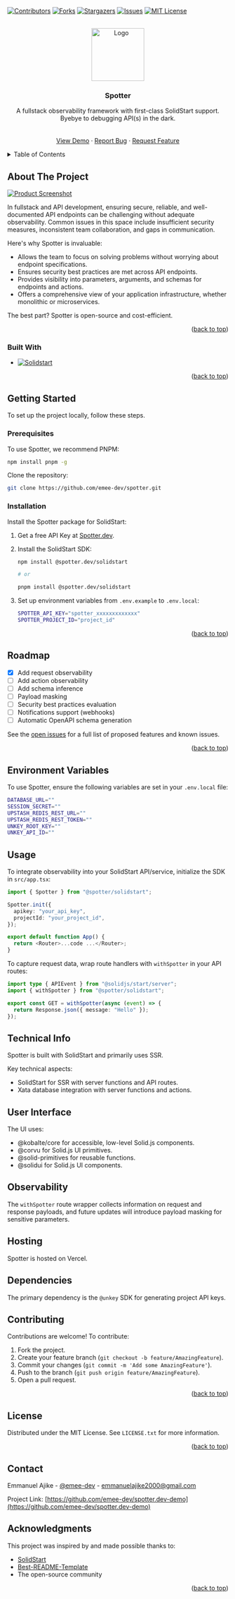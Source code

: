 <!-- Improved compatibility of back-to-top link: See: https://github.com/othneildrew/Best-README-Template/pull/73 -->

<a id="readme-top"></a>

<!-- PROJECT SHIELDS -->

[![Contributors][contributors-shield]][contributors-url]
[![Forks][forks-shield]][forks-url]
[![Stargazers][stars-shield]][stars-url]
[![Issues][issues-shield]][issues-url]
[![MIT License][license-shield]][license-url]

<!-- PROJECT LOGO -->
<br />
<div align="center">
  <a href="https://github.com/emee-dev/spotter.dev-demo">
    <img src="app/public/spotter.svg" alt="Logo" width="120px" height="120px">
  </a>

  <h3 align="center">Spotter</h3>

  <p align="center">
    A fullstack observability framework with first-class SolidStart support. Byebye to debugging API(s) in the dark.
    <br />
    <!-- <a href="#"><strong>Explore the docs »</strong></a> -->
    <br />
    <br />
    <a href="https://github.com/emee-dev/spotter.dev-demo.git">View Demo</a>
    ·
    <a href="#">Report Bug</a>
    ·
    <a href="#">Request Feature</a>
  </p>
</div>

<details>
  <summary>Table of Contents</summary>
  <ol>
    <li><a href="#about-the-project">About The Project</a></li>
    <li><a href="#getting-started">Getting Started</a></li>
    <li><a href="#usage">Usage</a></li>
    <li><a href="#roadmap">Roadmap</a></li>
    <li><a href="#environment-variables">Environment Variables</a></li>
    <li><a href="#technical-info">Technical Info</a></li>
    <li><a href="#user-interface">User Interface</a></li>
    <li><a href="#observability">Observability</a></li>
    <li><a href="#hosting">Hosting</a></li>
    <li><a href="#dependencies">Dependencies</a></li>
    <li><a href="#contributing">Contributing</a></li>
    <li><a href="#license">License</a></li>
    <li><a href="#contact">Contact</a></li>
    <li><a href="#acknowledgments">Acknowledgments</a></li>
  </ol>
</details>

## About The Project

[![Product Screenshot][product-screenshot]](https://example.com)

In fullstack and API development, ensuring secure, reliable, and well-documented API endpoints can be challenging without adequate observability. Common issues in this space include insufficient security measures, inconsistent team collaboration, and gaps in communication.

Here's why Spotter is invaluable:

- Allows the team to focus on solving problems without worrying about endpoint specifications.
- Ensures security best practices are met across API endpoints.
- Provides visibility into parameters, arguments, and schemas for endpoints and actions.
- Offers a comprehensive view of your application infrastructure, whether monolithic or microservices.

The best part? Spotter is open-source and cost-efficient.

<p align="right">(<a href="#readme-top">back to top</a>)</p>

### Built With

- [![Solidstart][solidstart.js]][solidstart-url]

<p align="right">(<a href="#readme-top">back to top</a>)</p>

## Getting Started

To set up the project locally, follow these steps.

### Prerequisites

To use Spotter, we recommend PNPM:

```sh
npm install pnpm -g
```

Clone the repository:

```sh
git clone https://github.com/emee-dev/spotter.git
```

### Installation

Install the Spotter package for SolidStart:

1. Get a free API Key at [Spotter.dev](https://spotter-rust.vercel.app/).
2. Install the SolidStart SDK:

   ```sh
   npm install @spotter.dev/solidstart

   # or

   pnpm install @spotter.dev/solidstart
   ```

3. Set up environment variables from `.env.example` to `.env.local`:

   ```sh
   SPOTTER_API_KEY="spotter_xxxxxxxxxxxxx"
   SPOTTER_PROJECT_ID="project_id"
   ```

<p align="right">(<a href="#readme-top">back to top</a>)</p>

## Roadmap

- [x] Add request observability
- [ ] Add action observability
- [ ] Add schema inference
- [ ] Payload masking
- [ ] Security best practices evaluation
- [ ] Notifications support (webhooks)
- [ ] Automatic OpenAPI schema generation

See the [open issues](https://github.com/emee-dev/spotter.dev-demo/issues) for a full list of proposed features and known issues.

<p align="right">(<a href="#readme-top">back to top</a>)</p>

## Environment Variables

To use Spotter, ensure the following variables are set in your `.env.local` file:

```sh
DATABASE_URL=""
SESSION_SECRET=""
UPSTASH_REDIS_REST_URL=""
UPSTASH_REDIS_REST_TOKEN=""
UNKEY_ROOT_KEY=""
UNKEY_API_ID=""
```

## Usage

To integrate observability into your SolidStart API/service, initialize the SDK in `src/app.tsx`:

```ts
import { Spotter } from "@spotter/solidstart";

Spotter.init({
  apikey: "your_api_key",
  projectId: "your_project_id",
});

export default function App() {
  return <Router>...code ...</Router>;
}
```

To capture request data, wrap route handlers with `withSpotter` in your API routes:

```ts
import type { APIEvent } from "@solidjs/start/server";
import { withSpotter } from "@spotter/solidstart";

export const GET = withSpotter(async (event) => {
  return Response.json({ message: "Hello" });
});
```

## Technical Info

Spotter is built with SolidStart and primarily uses SSR.

Key technical aspects:

- SolidStart for SSR with server functions and API routes.
- Xata database integration with server functions and actions.

## User Interface

The UI uses:

- @kobalte/core for accessible, low-level Solid.js components.
- @corvu for Solid.js UI primitives.
- @solid-primitives for reusable functions.
- @solidui for Solid.js UI components.

## Observability

The `withSpotter` route wrapper collects information on request and response payloads, and future updates will introduce payload masking for sensitive parameters.

## Hosting

Spotter is hosted on Vercel.

## Dependencies

The primary dependency is the `@unkey` SDK for generating project API keys.

## Contributing

Contributions are welcome! To contribute:

1. Fork the project.
2. Create your feature branch (`git checkout -b feature/AmazingFeature`).
3. Commit your changes (`git commit -m 'Add some AmazingFeature'`).
4. Push to the branch (`git push origin feature/AmazingFeature`).
5. Open a pull request.

<p align="right">(<a href="#readme-top">back to top</a>)</p>

## License

Distributed under the MIT License. See `LICENSE.txt` for more information.

<p align="right">(<a href="#readme-top">back to top</a>)</p>

## Contact

Emmanuel Ajike - [@emee-dev](https://x.com/__emee_) - emmanuelajike2000@gmail.com

Project Link: [https://github.com/emee-dev/spotter.dev-demo](https://github.com/emee-dev/spotter.dev-demo)

## Acknowledgments

This project was inspired by and made possible thanks to:

- [SolidStart](https://solidjs.com/docs/latest/start)
- [Best-README-Template](https://github.com/othneildrew/Best-README-Template)
- The open-source community

<p align="right">(<a href="#readme-top">back to top</a>)</p>

<!-- MARKDOWN LINKS & IMAGES -->

[contributors-shield]: https://img.shields.io/github/contributors/emee-dev/spotter.dev-demo.svg?style=for-the-badge
[contributors-url]: https://github.com/emee-dev/spotter.dev-demo/graphs/contributors
[forks-shield]: https://img.shields.io/github/forks/emee-dev/spotter.dev-demo.svg?style=for-the-badge
[forks-url]: https://github.com/emee-dev/spotter.dev-demo/network/members
[stars-shield]: https://img.shields.io/github/stars/emee-dev/spotter.dev-demo.svg?style=for-the-badge
[stars-url]: https://github.com/emee-dev/spotter/stargazers
[issues-shield]: https://img.shields.io/github/issues/emee-dev/spotter.dev-demo.svg?style=for-the-badge
[issues-url]: https://github.com/emee-dev/spotter.dev-demo/issues
[license-shield]: https://img.shields.io/github/license/emee-dev/spotter.dev-demo.svg?style=for-the-badge
[license-url]: https://github.com/emee-dev/spotter.dev-demo/blob/main/LICENSE
[product-screenshot]: app/public/product.png
[solidstart.js]: https://img.shields.io/badge/solidstart-000000?style=for-the-badge&logo=solid&logoColor=white
[solidstart-url]: https://start.solidjs.com/
